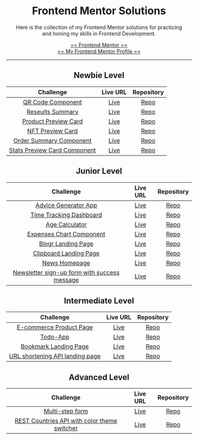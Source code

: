 <div align="center">

# Frontend Mentor Solutions

Here is the collection of my Frontend Mentor solutions for practicing<br>and honing my skills in Frontend Development.

[== Frontend Mentor ==](https://www.frontendmentor.io/home)<br>
[== My Frontend Mentor Profile ==](https://www.frontendmentor.io/profile/Lemon1903)

---

## Newbie Level

|                                                      Challenge                                                      |                                              Live URL                                               |                                                    Repository                                                    |
| :-----------------------------------------------------------------------------------------------------------------: | :-------------------------------------------------------------------------------------------------: | :--------------------------------------------------------------------------------------------------------------: |
|              [QR Code Component](https://www.frontendmentor.io/challenges/qr-code-component-iux_sIO_H)              |       [Live](https://lemon1903.github.io/Frontend-Mentor-Solutions/Newbie/qr_code_component)        |       [Repo](https://github.com/Lemon1903/Frontend-Mentor-Solutions/tree/master/Newbie/qr_code_component)        |
|          [Reseults Summary](https://www.frontendmentor.io/challenges/results-summary-component-CE_K6s0maV)          |   [Live](https://lemon1903.github.io/Frontend-Mentor-Solutions/Newbie/results_summary_component)    |   [Repo](https://github.com/Lemon1903/Frontend-Mentor-Solutions/tree/master/Newbie/results_summary_component)    |
|     [Product Preview Card](https://www.frontendmentor.io/challenges/product-preview-card-component-GO7UmttRfa)      | [Live](https://lemon1903.github.io/Frontend-Mentor-Solutions/Newbie/product_preview_card_component) | [Repo](https://github.com/Lemon1903/Frontend-Mentor-Solutions/tree/master/Newbie/product_preview_card_component) |
|          [NFT Preview Card](https://www.frontendmentor.io/challenges/nft-preview-card-component-SbdUL_w0U)          |   [Live](https://lemon1903.github.io/Frontend-Mentor-Solutions/Newbie/nft_preview_card_component)   |   [Repo](https://github.com/Lemon1903/Frontend-Mentor-Solutions/tree/master/Newbie/nft_preview_card_component)   |
|      [Order Summary Component](https://www.frontendmentor.io/challenges/order-summary-component-QlPmajDUj/hub)      |    [Live](https://lemon1903.github.io/Frontend-Mentor-Solutions/Newbie/order_summary_component)     |    [Repo](https://github.com/Lemon1903/Frontend-Mentor-Solutions/tree/master/Newbie/order_summary_component)     |
| [Stats Preview Card Component](https://www.frontendmentor.io/challenges/stats-preview-card-component-8JqbgoU62/hub) |  [Live](https://lemon1903.github.io/Frontend-Mentor-Solutions/Newbie/stats_preview_card_component)  |  [Repo](https://github.com/Lemon1903/Frontend-Mentor-Solutions/tree/master/Newbie/stats_preview_card_component)  |

## Junior Level

|                                                                      Challenge                                                                      |                                           Live URL                                            |                                                        Repository                                                         |
| :-------------------------------------------------------------------------------------------------------------------------------------------------: | :-------------------------------------------------------------------------------------------: | :-----------------------------------------------------------------------------------------------------------------------: |
|                           [Advice Generator App](https://www.frontendmentor.io/challenges/advice-generator-app-QdUG-13db)                           |                          [Live](https://adviceforyou.herokuapp.com/)                          |          [Repo](https://github.com/Lemon1903/Frontend-Mentor-Solutions/tree/master/Junior/advice_generator_app)           |
|                        [Time Tracking Dashboard](https://www.frontendmentor.io/challenges/time-tracking-dashboard-UIQ7167Jw)                        | [Live](https://lemon1903.github.io/Frontend-Mentor-Solutions/Junior/time_tracking_dashboard)  |         [Repo](https://github.com/Lemon1903/Frontend-Mentor-Solutions/tree/master/Junior/time_tracking_dashboard)         |
|                              [Age Calculator](https://www.frontendmentor.io/challenges/age-calculator-app-dF9DFFpj-Q)                               |    [Live](https://lemon1903.github.io/Frontend-Mentor-Solutions/Junior/age_calculator_app)    |           [Repo](https://github.com/Lemon1903/Frontend-Mentor-Solutions/tree/master/Junior/age_calculator_app)            |
|                      [Expenses Chart Component](https://www.frontendmentor.io/challenges/expenses-chart-component-e7yJBUdjwt)                       | [Live](https://lemon1903.github.io/Frontend-Mentor-Solutions/Junior/expenses_chart_component) |        [Repo](https://github.com/Lemon1903/Frontend-Mentor-Solutions/tree/master/Junior/expenses_chart_component)         |
|                           [Blogr Landing Page](https://www.frontendmentor.io/challenges/blogr-landing-page-EX2RLAApP/hub)                           |    [Live](https://lemon1903.github.io/Frontend-Mentor-Solutions/Junior/blogr_landing_page)    |           [Repo](https://github.com/Lemon1903/Frontend-Mentor-Solutions/tree/master/Junior/blogr_landing_page)            |
|               [Clipboard Landing Page](https://www.frontendmentor.io/challenges/clipboard-landing-page-5cc9bccd6c4c91111378ecb9/hub)                |                          [Live](https://clipboard-lmn.netlify.app/)                           |         [Repo](https://github.com/Lemon1903/Frontend-Mentor-Solutions/tree/master/Junior/clipboard-landing-page)          |
|                               [News Homepage](https://www.frontendmentor.io/challenges/news-homepage-H6SWTa1MFl/hub)                                |                        [Live](https://news-homepage-lmn.netlify.app/)                         |              [Repo](https://github.com/Lemon1903/Frontend-Mentor-Solutions/tree/master/Junior/news-homepage)              |
| [Newsletter sign-up form with success message](https://www.frontendmentor.io/challenges/newsletter-signup-form-with-success-message-3FC1AZbNrv/hub) |                       [Live](https://news-signup-form-lmn.netlify.app/)                       | [Repo](https://github.com/Lemon1903/Frontend-Mentor-Solutions/tree/master/Junior/newsletter-sign-up-with-success-message) |

## Intermediate Level

|                                                        Challenge                                                         |                       Live URL                        |                                                   Repository                                                   |
| :----------------------------------------------------------------------------------------------------------------------: | :---------------------------------------------------: | :------------------------------------------------------------------------------------------------------------: |
|         [E-commerce Product Page](https://www.frontendmentor.io/challenges/ecommerce-product-page-UPsZ9MJp6/hub)         | [Live](https://ecommerce-product-app-19.netlify.app/) | [Repo](https://github.com/Lemon1903/Frontend-Mentor-Solutions/tree/master/Intermediate/ecommerce-product-page) |
|                       [Todo-App](https://www.frontendmentor.io/challenges/todo-app-Su1_KokOW/hub)                        |      [Live](https://lemon-todo-app.netlify.app/)      |        [Repo](https://github.com/Lemon1903/Frontend-Mentor-Solutions/tree/master/Intermediate/todo-app)        |
|   [Bookmark Landing Page](https://www.frontendmentor.io/challenges/bookmark-landing-page-5d0b588a9edda32581d29158/hub)   |       [Live](https://bookmark-lmn.netlify.app/)       | [Repo](https://github.com/Lemon1903/Frontend-Mentor-Solutions/tree/master/Intermediate/bookmark-landing-page)  |
| [URL shortening API landing page](https://www.frontendmentor.io/challenges/url-shortening-api-landing-page-2ce3ob-G/hub) |    [Live](https://url-shortening-lmn.netlify.app/)    |   [Repo](https://github.com/Lemon1903/Frontend-Mentor-Solutions/tree/master/Intermediate/url-shortening-api)   |

## Advanced Level

|                                                                             Challenge                                                                              |                      Live URL                       |                                                            Repository                                                            |
| :----------------------------------------------------------------------------------------------------------------------------------------------------------------: | :-------------------------------------------------: | :------------------------------------------------------------------------------------------------------------------------------: |
|                                     [Multi-step form](https://www.frontendmentor.io/challenges/multistep-form-YVAnSdqQBJ/hub)                                      |   [Live](https://multi-step-form-fr.netlify.app/)   |               [Repo](https://github.com/Lemon1903/Frontend-Mentor-Solutions/tree/master/Advanced/multi-step-form)                |
| [REST Countries API with color theme switcher](https://www.frontendmentor.io/challenges/rest-countries-api-with-color-theme-switcher-5cacc469fec04111f7b848ca/hub) | [Live](https://rest-api-countries-lmn.netlify.app/) | [Repo](https://github.com/Lemon1903/Frontend-Mentor-Solutions/tree/master/Advanced/rest-countries-api-with-color-theme-switcher) |

</div>
